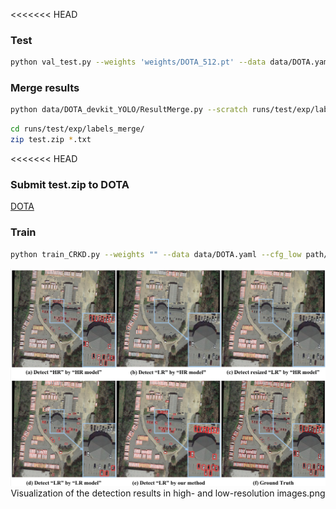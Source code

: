 

<<<<<<< HEAD
### Test


```bash
python val_test.py --weights 'weights/DOTA_512.pt' --data data/DOTA.yaml --batch-size 8 --img 512 --task test --save-conf --save-txt
```


### Merge results
```bash
python data/DOTA_devkit_YOLO/ResultMerge.py --scratch runs/test/exp/labels/
```

```bash
cd runs/test/exp/labels_merge/
zip test.zip *.txt
```

<<<<<<< HEAD
### Submit test.zip to DOTA
[DOTA](http://bed4rs.net:8001/evaluation2/)



### Train

```bash
python train_CRKD.py --weights "" --data data/DOTA.yaml --cfg_low path/to/cfg_low.yaml --cfg_high path/to/cfg_high.ytaml --batch-size 8 --device 0
```




<div>			<!--块级封装-->
    <center>	<!--将图片和文字居中-->
    <img src=".\figures\Visualization of the detection results in high- and low-resolution images.png"
         alt="False"
         style="zoom:80%"/>
    <br>		<!--换行-->
    Visualization of the detection results in high- and low-resolution images.png	<!--标题-->
    </center>
</div>
